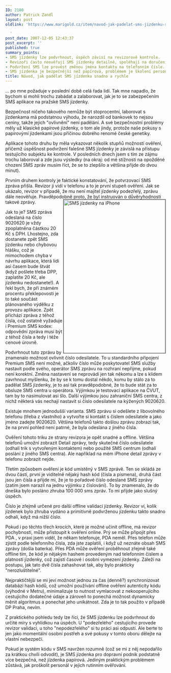 ```yaml
---
ID: 2180
author: Patrick Zandl
layout: post
oldlink: 'https://www.marigold.cz/item/navod-jak-padelat-sms-jizdenku-snadno-a-rychle

  '
post_date: 2007-12-05 12:43:37
post_excerpt: ''
published: true
summary_points:
- SMS jízdenky lze podvrhnout, úspěch závisí na revizorově kontrole.
- Revizoři často neověřují SMS jízdenky detailně, spoléhají na doručení zprávy.
- Podvržení SMS lze provést změnou jména kontaktu na telefonním čísle.
- SMS jízdenka je bezpečnější než papírová, problémem je školení personálu.
title: Návod, jak padělat SMS jízdenku snadno a rychle
---
```


... po mne požaduje v poslední době celá řada lidí. Tak mne napadlo, že bychom si mohli trochu zabádat a zalaborovat, jak je to se zabezpečením SMS aplikace na pražské SMS jízdenky.

<!--more-->

Bezpečnost ničeho takového nemůže být stoprocentní, laborovat s jízdenkama má podstatnou výhodu, že narozdíl od bankovek to nejsou ceniny, takže jejich "ovlivnění" není padělání. A své bezpečnostní problémy měly už klasické papírové jízdenky, o tom ale jindy, protože naše pokusy s papírovýmí jízdenkami jsou příčinou dobrého renomé české genetiky. 

Aplikace tohoto druhu by měla vykazovat několik stupňů možností ověření, přičemž úspěšnost podvržení falešné SMS jízdenky je závislá na přístupu testujícího subjektu ke kontrole. V posledních dnech jsem s tím ze zájmu trochu laboroval a zde jsou výsledky (na okraj: od mé stížnosti na opožděné chození SMS zpráv musím říct, že se to zlepšilo a většina přijde do dvou minut).


Prvním druhem kontroly je faktické konstatování, že potvrzovací SMS zpráva přišla. Revizor ji vidí v telefonu a to je první stupeň ověření. Jak se ukázalo, revizor v případě, že mu není majitel jízdenky podezřelý, zprávu dále neověřuje. Pravděpodobně proto, že byl instruován o důvěryhodnosti takové zprávy. 
<img src="http://www.marigold.cz/wp-content/uploads/smsjizdenka-iphone.jpg" width="320" height="480" alt="SMS jízdenky na iPhone" title="SMS jízdenky na iPhone" border="1" align="right" />

Jak to je? SMS zpráva odeslaná na číslo 9020620 je vždy zpoplatněna částkou 20 Kč s DPH. Lhostejno, zda dostanete zpět SMS jízdenku nebo chybovou hlášku, což je mimochodem chyba v návrhu aplikace, která lidi asi časem bude štvát (když pošlete třeba DPP, zaplatíte 20 Kč, ale jízdenku nedostanete!). A řekl bych, že při známém procentu překlepovosti je to také součást plánovaného výdělku z provozu aplikace. Zpět přichází zpráva z téhož čísla, což ostatně vyžaduje i Premium SMS kodex: odpovědní zpráva musí být z téhož čísla a tedy i téže cenové úrovně. 

Podvrhnout tuto zprávu by znamenalo možnost ovlivnit číslo odesilatele. To u standardního připojení Premium SMS není možné, ačkoliv číslo může poskytovatel SMS služby nastavit podle svého, operátor SMS zprávu na rozhraní nepřijme, pokud není korektní. Změna nastavení se neprovádí jen tak někomu a lze s klidem zavrhnout myšlenku, že by se k tomu dostal někdo, komu by stálo za to padělat SMS jízdenky, je to asi tak pravděpodobné, že to bude stát za to obsluze SMS centra u operátora. Výjimkou je testovací aplikace na ČVUT, tam by to nasimulovat asi šlo. Další výjimkou jsou zahraniční SMS centra, z nichž některá vás nechají nastavit si číslo odesilatele na kýžených 9020620. 

Existuje mnohem jednodušší varianta. SMS zprávu si odešlete z libovolného telefonu (třeba z vlastního) a vytvořte si kontakt s číslem odesilatele a jako jméno zadejte 9020620. Většina telefonů takto došlou zprávu zobrazí tak, že na první pohled není patrné, že byla odeslána z jiného čísla. 

Ověření tohoto triku ze strany revizora je opět snadné a offline. Většina telefonů umožní zobrazit Detail zprávy, tedy skutečné číslo odesilatele (odhalí trik s vytvořeným kontaktem) nebo použité SMS centrum (odhalí poslání z jiného SMS centra). Ale například na mém iPhone detail zprávy v telefonu zobrazit nejde. 

Třetím způsobem ověření je kód umístěný v SMS zprávě. Ten se  skládá ze dvou částí, první je viditelně nějaký hash kód (čísla a písmena), druhá část jsou jen čísla a přijde mi, že je to pořadové číslo odeslané SMS zprávy (zatím jsem narazil na jednu výjimku z číslování). To by znamenalo, že do dneška bylo posláno zhruba 100 000 sms zpráv. To mi přijde jako slušný úspěch. 

Číslo je zřejmě určené pro další offline validaci jízdenky. Revizor ví, kolik jízdenek bylo zhruba vydáno a primitivně podvrženou jízdenku takto snadno odhalí, když má nižší číslo. 

Pokud i po těchto třech krocích, které je možné učinit offline, má revizor pochybnosti, může přistoupit k ověření online.  Prý se může připojit přes PDA , v praxi jsem viděl, že někam telefonuje, PDA neměl. Přes telefon může zjistit podle telefonního čísla, zda jste zaplatili, i když už neznáte obsah SMS zprávy (došla baterka). Přes PDA může ověření proběhnout zřejmě také offline tím, že kód je nějakým hashem provedeným nad telefonním číslem a platností jízdenky, což zajistí časové i osobní vymezení jízdenky. Záleží na postupu, jak tato dvě čísla zahashovat tak, aby bylo prakticky "nerozluštitelné". 

Nejpraktičtější se mi jeví možnost jednou za čas (denně?) synchronizovat databázi hash kódů, což umožní používání offline ověření autenticity kódu (výhodné v Metru), minimalizuje to nutnost vymlacovat z nekooperujícího cestujícího dodatečné údaje a zároveň to ponechá možnost dynamicky měnit algoritmus a ponechat jeho unikátnost. Zda je to tak použito v případě DP Praha, nevím. 

Z praktického pohledu tedy lze říci, že SMS jízdenku lze podvrhnout do určité míry s vyhlídkou na úspěch. U "podezřelého" cestujícího provede revizor validaci, u toho "nepodezřelého" si tu práci asi odpustí. Ale berte to jen jako momentální osobní postřeh a své pokusy v tomto oboru dělejte na vlastní nebezpečí. 

Pokud je systém kódu v SMS navržen rozumně (což se mi z něj nepodařilo za krátkou chvíli odvodit), je SMS jízdenka pro dopravní podnik podstatně více bezpečná, než jízdenka papírová. Jediným praktickým problémem zůstává, jak proškolit personál v jejich rutinním ověřování.